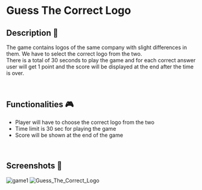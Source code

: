# **Guess The Correct Logo** 



## **Description 📃**  

The game contains logos of the same company with slight differences in them. We have to select the correct logo from the two.  
There is a total of 30 seconds to play the game and for each correct answer user will get 1 point and the score will be displayed at the end after the time is over.  
 
 <br>

## **Functionalities 🎮**
* Player will have to choose the correct logo from the two
* Time limit is 30 sec for playing the game
* Score will be shown at the end of the game

<br>

## **Screenshots 📸**
![game1](https://github.com/shruti-2412/GameSphere/assets/99483160/35070c3e-1fdd-442f-b892-a639d3e2ef04)
![Guess_The_Correct_Logo](https://github.com/shruti-2412/GameSphere/assets/99483160/058fe4da-d8ca-436b-912d-7641539adb1c)


<br>
